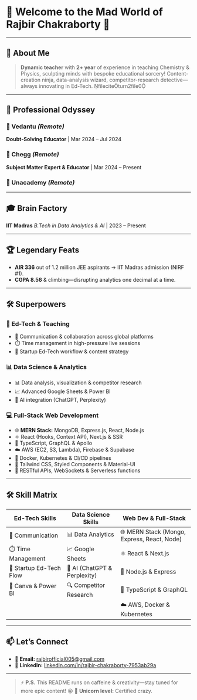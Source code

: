 # 🎉 Welcome to the Mad World of **Rajbir Chakraborty** 🎉

---

## 🤖 About Me

> **Dynamic teacher** with **2+ year** of experience in teaching Chemistry & Physics, sculpting minds with bespoke educational sorcery!
> Content-creation ninja, data-analysis wizard, competitor-research detective—always innovating in Ed-Tech.  fileciteturn2file0

---

## 🚀 Professional Odyssey

### 🧪 Vedantu *(Remote)*

**Doubt-Solving Educator** | Mar 2024 – Jul 2024


### 📝 Chegg *(Remote)*

**Subject Matter Expert & Educator** | Mar 2024 – Present


### 🎥 Unacademy *(Remote)*


---

## 🎓 Brain Factory

**IIT Madras**
*B.Tech in Data Analytics & AI* | 2023 – Present 

---

## 🏆 Legendary Feats

* **AIR 336** out of 1.2 million JEE aspirants → IIT Madras admission (NIRF #1).
* **CGPA 8.56** & climbing—disrupting analytics one decimal at a time.

---

## 🛠️ Superpowers

### 🏫 Ed-Tech & Teaching

* 🚀 Communication & collaboration across global platforms
* ⏱️ Time management in high-pressure live sessions
* 🤝 Startup Ed-Tech workflow & content strategy

### 📊 Data Science & Analytics

* 📊 Data analysis, visualization & competitor research
* 📈 Advanced Google Sheets & Power BI
* 🤖 AI integration (ChatGPT, Perplexity)

### 💻 Full-Stack Web Development

* 🌐 **MERN Stack:** MongoDB, Express.js, React, Node.js
* ⚛️ React (Hooks, Context API), Next.js & SSR
* 📜 TypeScript, GraphQL & Apollo
* ☁️ AWS (EC2, S3, Lambda), Firebase & Supabase
* 🐋 Docker, Kubernetes & CI/CD pipelines
* 🎨 Tailwind CSS, Styled Components & Material-UI
* 🔌 RESTful APIs, WebSockets & Serverless functions

---

## 🛠️ Skill Matrix

| Ed-Tech Skills          | Data Science Skills          | Web Dev & Full-Stack                        |
| ----------------------- | ---------------------------- | ------------------------------------------- |
| 🚀 Communication        | 📊 Data Analytics            | 🌐 MERN Stack (Mongo, Express, React, Node) |
| ⏱️ Time Management      | 📈 Google Sheets             | ⚛️ React & Next.js                          |
| 🤝 Startup Ed-Tech Flow | 🤖 AI (ChatGPT & Perplexity) | 🔧 Node.js & Express                        |
| 🎨 Canva & Power BI     | 🔍 Competitor Research       | 🚀 TypeScript & GraphQL                     |
|                         |                              | ☁️ AWS, Docker & Kubernetes                 |

---

## 📫 Let’s Connect

* 📧 **Email:** [rajbirofficial005@gmail.com](mailto:rajbirofficial005@gmail.com)
* 🔗 **LinkedIn:** [linkedin.com/in/rajbir-chakraborty-7953ab29a](https://linkedin.com/in/rajbir-chakraborty-7953ab29a)

---

> ⚡️ **P.S.** This README runs on caffeine & creativity—stay tuned for more epic content! 😜
> 🦄 **Unicorn level:** Certified crazy.
